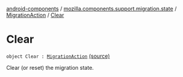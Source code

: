 [android-components](../../index.md) / [mozilla.components.support.migration.state](../index.md) / [MigrationAction](index.md) / [Clear](./-clear.md)

# Clear

`object Clear : `[`MigrationAction`](index.md) [(source)](https://github.com/mozilla-mobile/android-components/blob/master/components/support/migration/src/main/java/mozilla/components/support/migration/state/MigrationAction.kt#L27)

Clear (or reset) the migration state.

